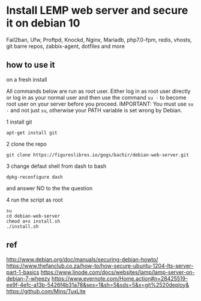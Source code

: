 # Install LEMP web server and secure it on debian 10

Fail2ban, Ufw, Proftpd, Knockd, Nginx, Mariadb, php7.0-fpm, redis, vhosts, git barre repos, zabbix-agent, dotfiles and more

## how to use it
on a fresh install

All commands below are run as root user. Either log in as root user directly or log in as your normal user and then use the command ```su -``` to become root user on your server before you proceed. IMPORTANT: You must use ```su -``` and not just ```su```, otherwise your PATH variable is set wrong by Debian.

1 install git
```
apt-get install git
```

2 clone the repo
```
git clone https://figureslibres.io/gogs/bachir/debian-web-server.git
```

3 change defaut shell from dash to bash
```
dpkg-reconfigure dash
```
and answer NO to the the question

4 run the script as root
```
su
cd debian-web-server
chmod a+x install.sh
./install.sh

```


## ref
http://www.debian.org/doc/manuals/securing-debian-howto/
https://www.thefanclub.co.za/how-to/how-secure-ubuntu-1204-lts-server-part-1-basics
https://www.linode.com/docs/websites/lamp/lamp-server-on-debian-7-wheezy
https://www.evernote.com/Home.action#n=28425519-ee9f-4efc-a13b-5426f4b31a78&ses=1&sh=5&sds=5&x=git%2520deploy&
https://github.com/Mins/TuxLite
